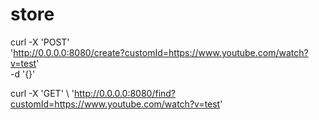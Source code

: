 # store

curl -X 'POST' \
  'http://0.0.0.0:8080/create?customId=https://www.youtube.com/watch?v=test' \
   -d '{}' 

curl -X 'GET' \ 
  'http://0.0.0.0:8080/find?customId=https://www.youtube.com/watch?v=test'